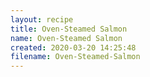 ```yaml
---
layout: recipe
title: Oven-Steamed Salmon
name: Oven-Steamed Salmon
created: 2020-03-20 14:25:48
filename: Oven-Steamed-Salmon
---
```

